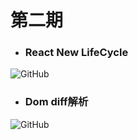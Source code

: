 # 第二期

- ### React New LifeCycle

<img src="https://raw.githubusercontent.com/Tnfe/TNFE-Diagram/master/assets/React%20New%20Lifecycle.jpg" alt="GitHub" title="React New LifeCycle" />

- ### Dom diff解析

<img src="https://raw.githubusercontent.com/Tnfe/TNFE-Diagram/master/assets/dom%20diff.png" alt="GitHub" title="dom diff" />


